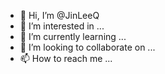 - 👋 Hi, I’m @JinLeeQ
- 👀 I’m interested in ...
- 🌱 I’m currently learning ...
- 💞️ I’m looking to collaborate on ...
- 📫 How to reach me ...

<!---
JinLeeQ/JinLeeQ is a ✨ special ✨ repository because its `README.md` (this file) appears on your GitHub profile.
You can click the Preview link to take a look at your changes.
--->
